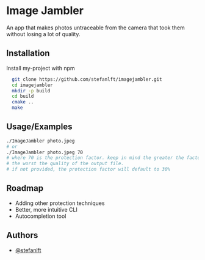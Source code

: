 
# Image Jambler

An app that makes photos untraceable from the camera that took them without losing a lot of quality.



## Installation

Install my-project with npm

```bash
  git clone https://github.com/stefanlft/imagejambler.git
  cd imagejambler
  mkdir -p build
  cd build
  cmake ..
  make
```
    
## Usage/Examples

```bash
./ImageJambler photo.jpeg
# or
./ImageJambler photo.jpeg 70
# where 70 is the protection factor. keep in mind the greater the factor
# the worst the quality of the output file.
# if not provided, the protection factor will default to 30%
```


## Roadmap

- Adding other protection techniques
- Better, more intuitive CLI
- Autocompletion tool
## Authors

- [@stefanlft](https://www.github.com/stefanlft)

